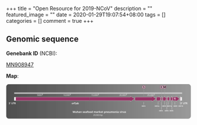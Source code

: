 +++
title = "Open Resource for 2019-NCoV"
description = ""
featured_image = ""
date = 2020-01-29T19:07:54+08:00
tags = []
categories = []
comment = true
+++

## Genomic sequence

**Genebank ID** (NCBI):

[MN908947](https://www.ncbi.nlm.nih.gov/nuccore/MN908947)

**Map**:

![Genome map](/img/Wuhan_seafood_market_pneumonia_virus_map.svg)
